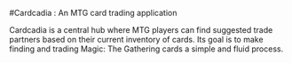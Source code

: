 #Cardcadia : An MTG card trading application

Cardcadia is a central hub where MTG players can find suggested trade partners 
based on their current inventory of cards. Its goal is to make finding and 
trading Magic: The Gathering cards a simple and fluid process.

